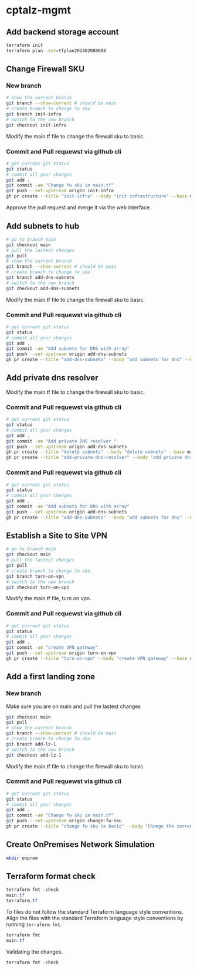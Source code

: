 # cptalz-mgmt

## Add backend storage account
~~~bash
terraform init
terraform plan -out=tfplan202402080804
~~~


## Change Firewall SKU

### New branch

~~~bash
# show the current branch
git branch --show-current # should be main
# create branch to change fw sku
git branch init-infra
# switch to the new branch
git checkout init-infra
~~~

Modify the main.tf file to change the firewall sku to basic.

### Commit and Pull requewst via github cli

~~~bash
# get current git status
git status
# commit all your changes
git add .
git commit -am "Change fw sku in main.tf"
git push --set-upstream origin init-infra
gh pr create --title "init-infra" --body "init infrastructure" --base main
~~~

Approve the pull request and merge it via the web interface.

## Add subnets to hub

~~~bash
# go to branch main
git checkout main
# pull the lastest changes
git pull
# show the current branch
git branch --show-current # should be main
# create branch to change fw sku
git branch add-dns-subnets
# switch to the new branch
git checkout add-dns-subnets
~~~

Modify the main.tf file to change the firewall sku to basic.

### Commit and Pull requewst via github cli

~~~bash
# get current git status
git status
# commit all your changes
git add .
git commit -am "Add subnets for DNS with array"
git push --set-upstream origin add-dns-subnets
gh pr create --title "add-dns-subnets" --body "add subnets for dns" --base main
~~~

## Add private dns resolver

Modify the main.tf file to change the firewall sku to basic.

### Commit and Pull requewst via github cli

~~~bash
# get current git status
git status
# commit all your changes
git add .
git commit -am "Add private DNS resolver "
git push --set-upstream origin add-dns-subnets
gh pr create --title "delete subnets" --body "delete subnets" --base main
gh pr create --title "add-private-dns-resolver" --body "add private dns resolver" --base main
~~~

### Commit and Pull requewst via github cli

~~~bash
# get current git status
git status
# commit all your changes
git add .
git commit -am "Add subnets for DNS with array"
git push --set-upstream origin add-dns-subnets
gh pr create --title "add-dns-subnets" --body "add subnets for dns" --base main
~~~

## Establish a Site to Site VPN

~~~bash
# go to branch main
git checkout main
# pull the lastest changes
git pull
# create branch to change fw sku
git branch turn-on-vpn
# switch to the new branch
git checkout turn-on-vpn
~~~

Modify the main.tf file, turn on vpn.

### Commit and Pull requewst via github cli

~~~bash
# get current git status
git status
# commit all your changes
git add .
git commit -am "create VPN gateway"
git push --set-upstream origin turn-on-vpn
gh pr create --title "turn-on-vpn" --body "create VPN gateway" --base main
~~~

## Add a first landing zone

### New branch

Make sure you are on main and pull the lastest changes


~~~bash
git checkout main
git pull
# show the current branch
git branch --show-current # should be main
# create branch to change fw sku
git branch add-lz-1
# switch to the new branch
git checkout add-lz-1
~~~

Modify the main.tf file to change the firewall sku to basic.

### Commit and Pull requewst via github cli

~~~bash
# get current git status
git status
# commit all your changes
git add .
git commit -am "Change fw sku in main.tf"
git push --set-upstream origin change-fw-sku
gh pr create --title "change fw sku to basic" --body "Change the current az fw sku to basic and remove lock" --base main
~~~


## Create OnPremises Network Simulation
~~~bash
mkdir onprem
~~~

## Terraform format check

~~~powershell
terraform fmt -check
main.tf
terraform.tf
~~~

To files do not follow the standard Terraform language style conventions.
Align the files with the standard Terraform language style conventions by running `terraform fmt`.

~~~powershell
terraform fmt
main.tf
~~~

Validating the changes.

~~~powershell
terraform fmt -check

~~~

